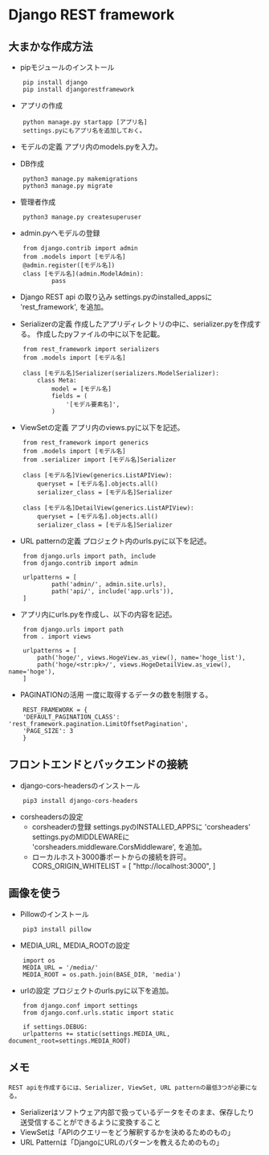 # Django REST framework

## 大まかな作成方法
- pipモジュールのインストール
```
	pip install django
	pip install djangorestframework
```
- アプリの作成
```
	python manage.py startapp [アプリ名]
	settings.pyにもアプリ名を追加しておく。
```
- モデルの定義
	アプリ内のmodels.pyを入力。

- DB作成
```
	python3 manage.py makemigrations
	python3 manage.py migrate
```
- 管理者作成
```
	python3 manage.py createsuperuser
```
- admin.pyへモデルの登録
```
	from django.contrib import admin
	from .models import [モデル名]
	@admin.register([モデル名])
	class [モデル名](admin.ModelAdmin):
			pass
```

- Django REST api の取り込み
	settings.pyのinstalled_appsに 'rest_framework', を追加。

- Serializerの定義
	作成したアプリディレクトリの中に、serializer.pyを作成する。
	作成したpyファイルの中に以下を記載。
```
	from rest_framework import serializers
	from .models import [モデル名]

	class [モデル名]Serializer(serializers.ModelSerializer):
		class Meta:
			model = [モデル名]
			fields = (
				'[モデル要素名]',
			)
```

- ViewSetの定義
	アプリ内のviews.pyに以下を記述。
```
	from rest_framework import generics
	from .models import [モデル名]
	from .serializer import [モデル名]Serializer

	class [モデル名]View(generics.ListAPIView):
		queryset = [モデル名].objects.all()
		serializer_class = [モデル名]Serializer

	class [モデル名]DetailView(generics.ListAPIView):
		queryset = [モデル名].objects.all()
		serializer_class = [モデル名]Serializer
```
- URL patternの定義
	プロジェクト内のurls.pyに以下を記述。
```
	from django.urls import path, include
	from django.contrib import admin

	urlpatterns = [
			path('admin/', admin.site.urls),
			path('api/', include('app.urls')),
	]
```
- アプリ内にurls.pyを作成し、以下の内容を記述。
```
	from django.urls import path
	from . import views

	urlpatterns = [
		path('hoge/', views.HogeView.as_view(), name='hoge_list'),
		path('hoge/<str:pk>/', views.HogeDetailView.as_view(), name='hoge'),
	]
```
- PAGINATIONの活用
	一度に取得するデータの数を制限する。
```
	REST_FRAMEWORK = {
    'DEFAULT_PAGINATION_CLASS': 'rest_framework.pagination.LimitOffsetPagination',
    'PAGE_SIZE': 3
	}
```
## フロントエンドとバックエンドの接続

- django-cors-headersのインストール
```
	pip3 install django-cors-headers
```

- corsheadersの設定
	- corsheaderの登録
		settings.pyのINSTALLED_APPSに
		'corsheaders'
		settings.pyのMIDDLEWAREに
		'corsheaders.middleware.CorsMiddleware',
		を追加。
	- ローカルホスト3000番ポートからの接続を許可。
		CORS_ORIGIN_WHITELIST = [ "http://localhost:3000", ]


## 画像を使う
- Pillowのインストール
```
	pip3 install pillow
```

- MEDIA_URL, MEDIA_ROOTの設定
```
	import os
	MEDIA_URL = '/media/'
	MEDIA_ROOT = os.path.join(BASE_DIR, 'media')
```

- urlの設定
	プロジェクトのurls.pyに以下を追加。
```
	from django.conf import settings
	from django.conf.urls.static import static

	if settings.DEBUG:
    urlpatterns += static(settings.MEDIA_URL, document_root=settings.MEDIA_ROOT)
```

## メモ
	REST apiを作成するには、Serializer, ViewSet, URL patternの最低3つが必要になる。
 - Serializerはソフトウェア内部で扱っているデータをそのまま、保存したり送受信することができるように変換すること
 - ViewSetは「APIのクエリーをどう解釈するかを決めるためのもの」
 - URL Patternは「DjangoにURLのパターンを教えるためのもの」